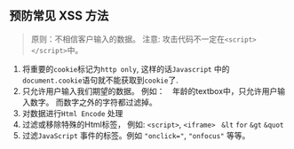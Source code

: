 ## 预防常见 XSS 方法

> 原则：不相信客户输入的数据。
>  注意:  攻击代码不一定在`<script></script>`中。

1. 将重要的`cookie`标记为`http only`,   这样的话`Javascript` 中的`document.cookie`语句就不能获取到`cookie`了.
2. 只允许用户输入我们期望的数据。 例如：　年龄的textbox中，只允许用户输入数字。 而数字之外的字符都过滤掉。
3. 对数据进行`Html Encode` 处理
4. 过滤或移除特殊的Html标签， 例如: `<script>`, `<iframe>`  ` &lt` `for`  `&gt` `&quot` 
5. 过滤`JavaScript` 事件的标签。例如 `"onclick="`, `"onfocus"` 等等。

